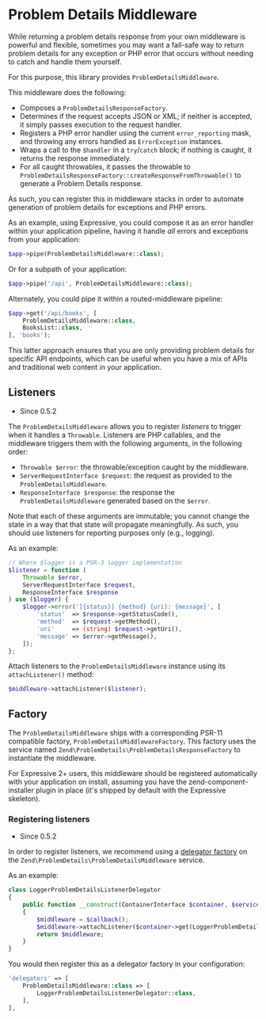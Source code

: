 # Problem Details Middleware

While returning a problem details response from your own middleware is powerful
and flexible, sometimes you may want a fail-safe way to return problem details
for any exception or PHP error that occurs without needing to catch and handle
them yourself.

For this purpose, this library provides `ProblemDetailsMiddleware`.

This middleware does the following:

- Composes a `ProblemDetailsResponseFactory`.
- Determines if the request accepts JSON or XML; if neither is accepted, it
  simply passes execution to the request handler.
- Registers a PHP error handler using the current `error_reporting` mask, and
  throwing any errors handled as `ErrorException` instances.
- Wraps a call to the `$handler` in a `try`/`catch` block; if nothing is
  caught, it returns the response immediately.
- For all caught throwables, it passes the throwable to
  `ProblemDetailsResponseFactory::createResponseFromThrowable()` to generate a
  Problem Details response.

As such, you can register this in middleware stacks in order to automate
generation of problem details for exceptions and PHP errors.

As an example, using Expressive, you could compose it as an error handler within
your application pipeline, having it handle _all_ errors and exceptions from
your application:

```php
$app->pipe(ProblemDetailsMiddleware::class);
```

Or for a subpath of your application:

```php
$app->pipe('/api', ProblemDetailsMiddleware::class);
```

Alternately, you could pipe it within a routed-middleware pipeline:

```php
$app->get('/api/books', [
    ProblemDetailsMiddleware::class,
    BooksList::class,
], 'books');
```

This latter approach ensures that you are only providing problem details for
specific API endpoints, which can be useful when you have a mix of APIs and
traditional web content in your application.

## Listeners

- Since 0.5.2

The `ProblemDetailsMiddleware` allows you to register _listeners_ to trigger
when it handles a `Throwable`. Listeners are PHP callables, and the middleware
triggers them with the following arguments, in the following order:

- `Throwable $error`: the throwable/exception caught by the middleware.
- `ServerRequestInterface $request`: the request as provided to the
  `ProblemDetailsMiddleware`.
- `ResponseInterface $response`: the response the `ProblemDetailsMiddleware`
  generated based on the `$error`.

Note that each of these arguments are immutable; you cannot change the state in
a way that that state will propagate meaningfully. As such, you should use
listeners for reporting purposes only (e.g., logging).

As an example:

```php
// Where $logger is a PSR-3 logger implementation
$listener = function (
    Throwable $error,
    ServerRequestInterface $request,
    ResponseInterface $response
) use ($logger) {
    $logger->error('[{status}] {method} {uri}: {message}', [
        'status'  => $response->getStatusCode(),
        'method'  => $request->getMethod(),
        'uri'     => (string) $request->getUri(),
        'message' => $error->getMessage(),
    ]);
};
```

Attach listeners to the `ProblemDetailsMiddleware` instance using its
`attachListener()` method:

```php
$middleware->attachListener($listener);
```

## Factory

The `ProblemDetailsMiddleware` ships with a corresponding PSR-11 compatible factory,
`ProblemDetailsMiddlewareFactory`. This factory uses the service named
`Zend\ProblemDetails\ProblemDetailsResponseFactory` to instantiate the
middleware.

For Expressive 2+ users, this middleware should be registered automatically with
your application on install, assuming you have the zend-component-installer
plugin in place (it's shipped by default with the Expressive skeleton).

### Registering listeners

- Since 0.5.2

In order to register listeners, we recommend using a
[delegator factory](https://docs.zendframework.com/zend-expressive/features/container/delegator-factories/)
on the `Zend\ProblemDetails\ProblemDetailsMiddleware` service.

As an example:

```php
class LoggerProblemDetailsListenerDelegator
{
    public function __construct(ContainerInterface $container, $serviceName, callable $callback)
    {
        $middleware = $callback();
        $middleware->attachListener($container->get(LoggerProblemDetailsListener::class));
        return $middleware;
    }
}
```

You would then register this as a delegator factory in your configuration:

```php
'delegators' => [
    ProblemDetailsMiddleware::class => [
        LoggerProblemDetailsListenerDelegator::class,
    ],
],
```
